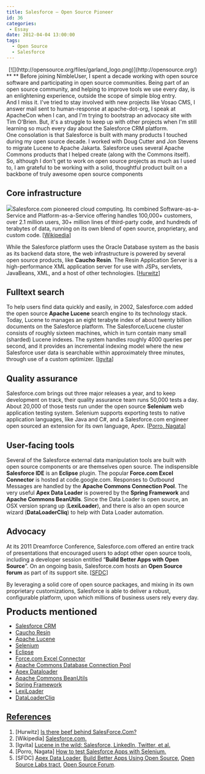 ```yaml
---
title: Salesforce – Open Source Pioneer
id: 36
categories:
 - Essay
date: 2012-04-04 13:00:00
tags:
  - Open Source
  - Salesforce
---
```


<div class="separator" style="clear:both;text-align:center;">[![](http://opensource.org/files/garland_logo.png)](http://opensource.org/)</div>
**<span class="Apple-style-span" style="font-family:inherit;">
</span>**
<div style="display:inline !important;"><span class="Apple-style-span" style="font-family:inherit;">Before joining NimbleUser, I spent a decade working with open source software and participating in open source communities. Being part of an open source community, and helping to improve tools we use every day, is an enlightening experience, outside the scope of simple blog entry.
</span></div>
<div style="display:inline !important;"></div>
<div><span class="Apple-style-span" style="font-family:inherit;">And I miss it. I've tried to stay involved with new projects like Vosao CMS, I answer mail sent to human-response at apache-dot-org, I speak at ApacheCon when I can, and I'm trying to bootstrap an advocacy site with Tim O'Brien. But, it's a struggle to keep up with other projects when I'm still learning so much every day about the Salesforce CRM platform. </span></div>
<span class="Apple-style-span" style="font-family:inherit;">One consolation is that Salesforce is built with many products I touched during my open source decade. I worked with Doug Cutter and Jon Stevens to migrate Lucene to Apache Jakarta. Salesforce uses several Apache Commons products that I helped create (along with the Commons itself). So, although I don't get to work on open source projects as much as I used to, I am grateful to be working with a solid, thoughtful product built on a backbone of truly awesome open source components</span>

## Core infrastructure

[![](http://www2.sfdcstatic.com/common/assets/img/logo-new.png)](http://www.salesforce.com/customer-resources/learning-center/)Salesforce.com pioneered cloud computing. Its combined Software-as-a-Service and Platform-as-a-Service offering handles 100,000+ customers, over 2.1 million users, 30+ million lines of third-party code, and hundreds of terabytes of data, running on its own blend of open source, proprietary, and custom code. [[Wikipedia](http://www.blogger.com/blogger.g?blogID=5208774#Resources)]

While the Salesforce platform uses the Oracle Database system as the basis as its backend data store, the web infrastructure is powered by several open source products, like **Caucho Resin**. The Resin Application Server is a high-performance XML application server for use with JSPs, servlets, JavaBeans, XML, and a host of other technologies. [[Hurwitz](http://www.blogger.com/blogger.g?blogID=5208774#Resources)]

## Fulltext search

To help users find data quickly and easily, in 2002, Salesforce.com added the open source **Apache Lucene** search engine to its technology stack. Today, Lucene to manages an eight terabyte index of about twenty billion documents on the Salesforce platform. The Salesforce/Lucene cluster consists of roughly sixteen machines, which in turn contain many small (sharded) Lucene indexes. The system handles roughly 4000 queries per second, and it provides an incremental indexing model where the new Salesforce user data is searchable within approximately three minutes, through use of a custom optimizer. [[Igvita](http://www.blogger.com/blogger.g?blogID=5208774#Resources)]

## Quality assurance

Salesforce.com brings out three major releases a year, and to keep development on track, their quality assurance team runs 50,000 tests a day. About 20,000 of those tests run under the open source **Selenium** web application testing system. Selenium supports exporting tests to native application languages, like Java and C#, and a Salesforce.com engineer open sourced an extension for its own language, Apex. [[Porro, Nagata](http://www.blogger.com/blogger.g?blogID=5208774#Resources)]

## User-facing tools

Several of the Salesforce external data manipulation tools are built with open source components or are themselves open source. The indispensible **Salesforce IDE** is an **Eclipse** plugin. The popular **Force.com Excel Connector** is hosted at code.google.com. Responses to Outbound Messages are handled by the **Apache Commons Connection Pool**. The very useful **Apex Data Loader** is powered by the **Spring Framework** and **Apache Commons BeanUtils**. Since the Data Loader is open source, an OSX version sprang up (**LexiLoader**), and there is also an open source wizard (**DataLoaderCliq**) to help with Data Loader automation.

## Advocacy

At its 2011 Dreamforce Conference, Salesforce.com offered an entire track of presentations that encouraged users to adopt other open source tools, including a developer session entitled “**Build Better Apps with Open Source**”. On an ongoing basis, Salesforce.com hosts an **Open Source forum** as part of its support site. [[SFDC](http://www.blogger.com/blogger.g?blogID=5208774#Resources)]

By leveraging a solid core of open source packages, and mixing in its own proprietary customizations, Salesforce is able to deliver a robust, configurable platform, upon which millions of business users rely every day.

<span class="Apple-style-span" style="font-size:24px;font-weight:bold;">Products mentioned</span>

*   [Salesforce CRM](http://www.salesforce.com/)
*   [Caucho Resin](http://www.caucho.com/resin/)
*   [Apache Lucene](http://lucene.apache.org/java/docs/index.html)
*   [Selenium](http://seleniumhq.org/)
*   [Eclipse](http://eclipse.org/)
*   [Force.com Excel Connector](http://wiki.developerforce.com/page/Apex_Data_Loader)
*   [Apache Commons Database Connection Pool](http://commons.apache.org/dbcp/)
*   [Apex Dataloader](http://wiki.developerforce.com/page/Apex_Data_Loader)
*   [Apache Commons BeanUtils](http://commons.apache.org/beanutils/)
*   [Spring Framework](http://www.springsource.org/)
*   [LexiLoader](http://www.pocketsoap.com/osx/lexiloader/)
*   [DataLoaderCliq](http://code.google.com/p/dataloadercliq/)

## [References](http://www.blogger.com/blogger.g?blogID=5208774)

1.  [Hurwitz] [Is there beef behind SalesForce.Com?](http://judithbalancingact.com/2008/05/29/is-there-beef-behind-salesforcecom/)
2.  [Wikipedia] [Salesforce.com.](http://en.wikipedia.org/wiki/Salesforce.com)
3.  [Igvita] [Lucene in the wild: Salesforce, LinkedIn, Twitter, et al.](http://www.igvita.com/2010/10/22/open-source-search-with-lucene-solr/)
4.  [Porro, Nagata] [How to test Salesforce Apps with Selenium.](http://www.youtube.com/watch?v=TXNI9SRW1sY)
5.  [SFDC] [Apex Data Loader](http://wiki.developerforce.com/page/Apex_Data_Loader), [Build Better Apps Using Open Source](http://developer.force.com/dreamforce/11/session/Build-Better-Apps-Using-Open-Source-Code), [Open Source Labs tract](http://blogs.developerforce.com/reid-carlberg/2011/08/dreamforce-open-source-lab-sponsored-by-github-schedule.html), [Open Source Forum](http://boards.developerforce.com/t5/Open-Source/bd-p/sforceExplorer).